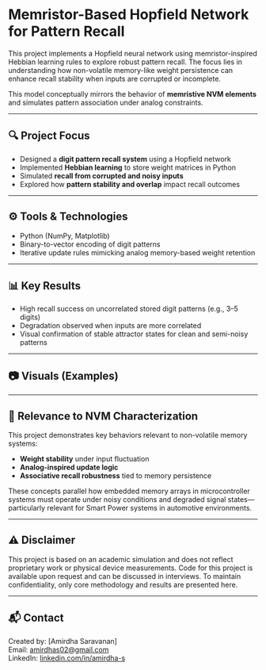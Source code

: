 # Memristor-Based Hopfield Network for Pattern Recall

This project implements a Hopfield neural network using memristor-inspired Hebbian learning rules to explore robust pattern recall. The focus lies in understanding how non-volatile memory-like weight persistence can enhance recall stability when inputs are corrupted or incomplete.

This model conceptually mirrors the behavior of **memristive NVM elements** and simulates pattern association under analog constraints.


---

## 🔍 Project Focus

- Designed a **digit pattern recall system** using a Hopfield network
- Implemented **Hebbian learning** to store weight matrices in Python
- Simulated **recall from corrupted and noisy inputs**
- Explored how **pattern stability and overlap** impact recall outcomes


---

## ⚙️ Tools & Technologies

- Python (NumPy, Matplotlib)
- Binary-to-vector encoding of digit patterns
- Iterative update rules mimicking analog memory-based weight retention


---

## 📊 Key Results

- High recall success on uncorrelated stored digit patterns (e.g., 3–5 digits)
- Degradation observed when inputs are more correlated
- Visual confirmation of stable attractor states for clean and semi-noisy patterns


---

## 📷 Visuals (Examples)



---

## 🧪 Relevance to NVM Characterization

This project demonstrates key behaviors relevant to non-volatile memory systems:
- **Weight stability** under input fluctuation
- **Analog-inspired update logic**
- **Associative recall robustness** tied to memory persistence

These concepts parallel how embedded memory arrays in microcontroller systems must operate under noisy conditions and degraded signal states—particularly relevant for Smart Power systems in automotive environments.

---

## ⚠️ Disclaimer

This project is based on an academic simulation and does not reflect proprietary work or physical device measurements.
Code for this project is available upon request and can be discussed in interviews. To maintain confidentiality, only core methodology and results are presented here.


---

## 📬 Contact

Created by: [Amirdha Saravanan]  
Email: amirdhas02@gmail.com  
LinkedIn: [linkedin.com/in/amirdha-s](https://www.linkedin.com/in/amirdha-s/)
